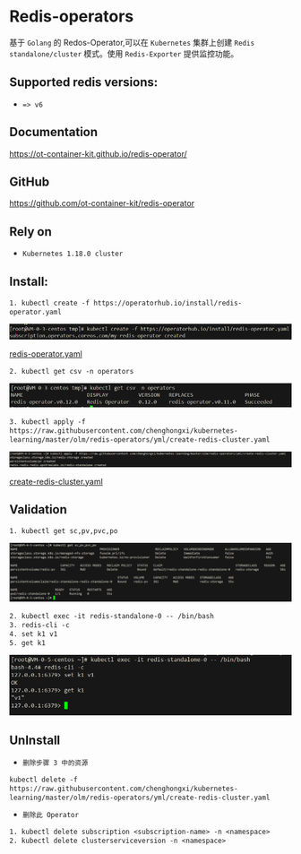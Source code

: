 # Redis-operators
基于 `Golang` 的 Redos-Operator,可以在 `Kubernetes` 集群上创建 `Redis standalone/cluster` 模式。使用 `Redis-Exporter` 提供监控功能。

## Supported redis versions:
- `=> v6`

## Documentation
https://ot-container-kit.github.io/redis-operator/

## GitHub
https://github.com/ot-container-kit/redis-operator

## Rely on
- `Kubernetes 1.18.0 cluster`

## Install:


```shell
1. kubectl create -f https://operatorhub.io/install/redis-operator.yaml
```
![img](picture/redis-operators.png)


[redis-operator.yaml](https://operatorhub.io/install/redis-operator.yaml)

```shell
2. kubectl get csv -n operators
```
![img](picture/csv.png)

```shell
3. kubectl apply -f https://raw.githubusercontent.com/chenghongxi/kubernetes-learning/master/olm/redis-operators/yml/create-redis-cluster.yaml
```
![img](picture/create-redis-cluster.png)


[create-redis-cluster.yaml](https://raw.githubusercontent.com/chenghongxi/kubernetes-learning/master/olm/redis-operators/yml/create-redis-cluster.yaml)


## Validation
```shell
1. kubectl get sc,pv,pvc,po
```
![img](picture/get-redis-cluster.png)
```text
2. kubectl exec -it redis-standalone-0 -- /bin/bash
3. redis-cli -c
4. set k1 v1
5. get k1
```
![img](picture/exec-redis.png)

## UnInstall
- `删除步骤 3 中的资源`
```shell
kubectl delete -f https://raw.githubusercontent.com/chenghongxi/kubernetes-learning/master/olm/redis-operators/yml/create-redis-cluster.yaml
```
- `删除此 Operator`
```shell
1. kubectl delete subscription <subscription-name> -n <namespace>
2. kubectl delete clusterserviceversion -n <namespace>
```



